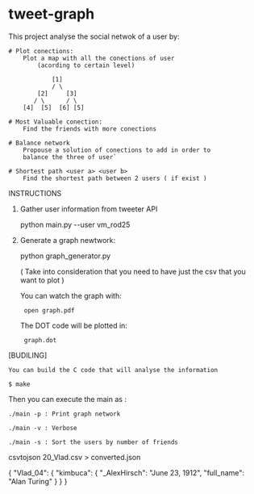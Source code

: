 # tweet-graph

This project analyse the social netwok of a user by: 

    # Plot conections:
        Plot a map with all the conections of user 
            (acording to certain level)

                [1]
                / \
            [2]     [3]
           / \      / \
        [4]  [5]  [6] [5]

    # Most Valuable conection: 
        Find the friends with more conections
    
    # Balance network
        Propouse a solution of conections to add in order to
        balance the three of user`

    # Shortest path <user a> <user b>
        Find the shortest path between 2 users ( if exist )

INSTRUCTIONS


1) Gather user information from tweeter API

    python main.py --user vm_rod25

2) Generate a graph newtwork: 

    python graph_generator.py

    ( Take into consideration that you need to have 
    just the csv that you want to plot )

        
    You can watch the graph with: 

        open graph.pdf

    The DOT code will be plotted in: 

        graph.dot

[BUDILING]

    You can build the C code that will analyse the information 

    $ make

Then you can execute the main as : 

    ./main -p : Print graph network 

    ./main -v : Verbose 

    ./main -s : Sort the users by number of friends

csvtojson 20_Vlad.csv > converted.json




{
  "Vlad_04": {
    "kimbuca": {
      "_AlexHirsch": "June 23, 1912",
      "full_name": "Alan Turing"
    }
  }
}


